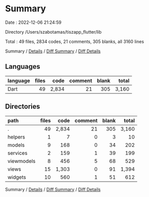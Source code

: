 # Summary

Date : 2022-12-06 21:24:59

Directory /Users/szabotamas/tiszapp_flutter/lib

Total : 49 files,  2834 codes, 21 comments, 305 blanks, all 3160 lines

Summary / [Details](details.md) / [Diff Summary](diff.md) / [Diff Details](diff-details.md)

## Languages
| language | files | code | comment | blank | total |
| :--- | ---: | ---: | ---: | ---: | ---: |
| Dart | 49 | 2,834 | 21 | 305 | 3,160 |

## Directories
| path | files | code | comment | blank | total |
| :--- | ---: | ---: | ---: | ---: | ---: |
| . | 49 | 2,834 | 21 | 305 | 3,160 |
| helpers | 1 | 7 | 0 | 3 | 10 |
| models | 9 | 168 | 0 | 34 | 202 |
| services | 2 | 159 | 1 | 39 | 199 |
| viewmodels | 8 | 456 | 5 | 68 | 529 |
| views | 15 | 1,303 | 0 | 91 | 1,394 |
| widgets | 10 | 560 | 1 | 51 | 612 |

Summary / [Details](details.md) / [Diff Summary](diff.md) / [Diff Details](diff-details.md)